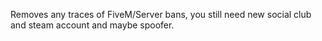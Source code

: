 Removes any traces of FiveM/Server bans, you still need new social club and steam account and maybe spoofer.
